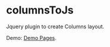 # columnsToJs
Jquery plugin to create Columns layout.

Demo: [Demo Pages](kozakbartosz.pl/git/columnstojs).




